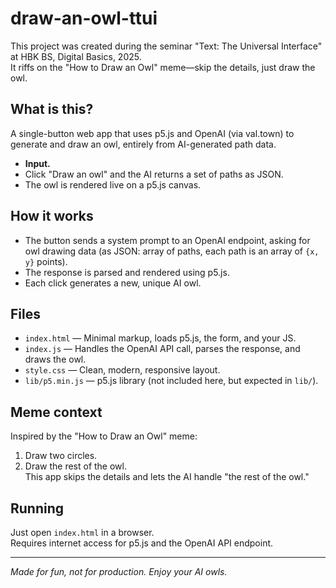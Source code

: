 # draw-an-owl-ttui

This project was created during the seminar "Text: The Universal Interface" at HBK BS, Digital Basics, 2025.  
It riffs on the "How to Draw an Owl" meme—skip the details, just draw the owl.

## What is this?

A single-button web app that uses p5.js and OpenAI (via val.town) to generate and draw an owl, entirely from AI-generated path data.

- **Input.**  
- Click "Draw an owl" and the AI returns a set of paths as JSON.
- The owl is rendered live on a p5.js canvas.

## How it works

- The button sends a system prompt to an OpenAI endpoint, asking for owl drawing data (as JSON: array of paths, each path is an array of `{x, y}` points).
- The response is parsed and rendered using p5.js.
- Each click generates a new, unique AI owl.

## Files

- `index.html` — Minimal markup, loads p5.js, the form, and your JS.
- `index.js` — Handles the OpenAI API call, parses the response, and draws the owl.
- `style.css` — Clean, modern, responsive layout.
- `lib/p5.min.js` — p5.js library (not included here, but expected in `lib/`).

## Meme context

Inspired by the "How to Draw an Owl" meme:  
1. Draw two circles.  
2. Draw the rest of the owl.  
This app skips the details and lets the AI handle "the rest of the owl."

## Running

Just open `index.html` in a browser.  
Requires internet access for p5.js and the OpenAI API endpoint.

---

*Made for fun, not for production. Enjoy your AI owls.*
